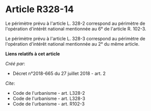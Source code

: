 # Article R328-14

Le périmètre prévu à l'article L. 328-2 correspond au périmètre de l'opération d'intérêt national mentionnée au 6° de
l'article R. 102-3. 

Le périmètre prévu à l'article L. 328-3 correspond au périmètre de l'opération d'intérêt national mentionnée au 2° du même
article.

**Liens relatifs à cet article**

_Créé par_:

  - Décret n°2018-665 du 27 juillet 2018 - art. 2

_Cite_:

  - Code de l'urbanisme - art. L328-2
  - Code de l'urbanisme - art. L328-3
  - Code de l'urbanisme - art. R102-3
